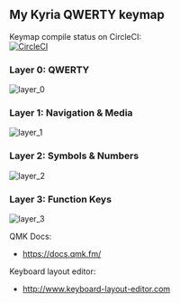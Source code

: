 ## My Kyria QWERTY keymap



Keymap compile status on CircleCI:  
[![CircleCI](https://circleci.com/gh/lassieee/kyria_qmk/tree/circleci.svg?style=svg)](https://circleci.com/gh/lassieee/kyria_qmk/tree/circleci)


### Layer 0: QWERTY

![layer_0](https://i.imgur.com/iz8QS6G.png)


### Layer 1: Navigation & Media

![layer_1](https://i.imgur.com/6J20bwe.png)


### Layer 2: Symbols & Numbers

![layer_2](https://i.imgur.com/KUBjUkj.png)


### Layer 3: Function Keys

![layer_3](https://i.imgur.com/8TXUfgY.png)



QMK Docs:
* https://docs.qmk.fm/

Keyboard layout editor:
* http://www.keyboard-layout-editor.com
